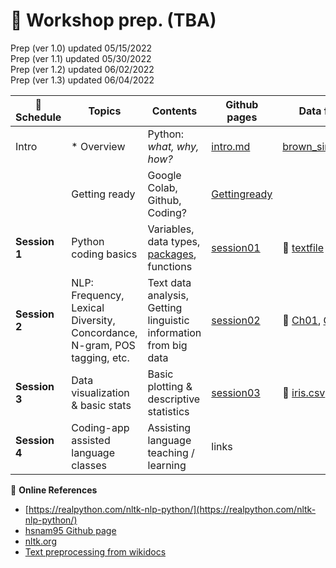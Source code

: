 # 🦖 Workshop prep. (TBA)

Prep (ver 1.0) updated 05/15/2022  
Prep (ver 1.1) updated 05/30/2022  
Prep (ver 1.2) updated 06/02/2022  
Prep (ver 1.3) updated 06/04/2022  

| :date: Schedule | Topics | Contents | Github pages| Data files | Video material |
|----------|--------|------|--------|------------|-----------|
| Intro | * Overview | Python: _what, why, how?_ | [intro.md](https://github.com/MK316/workshop22/blob/main/intro.md) | [brown_single.zip](https://github.com/MK316/workshop22/blob/main/data/brown_single.zip)    |  |
|          | Getting ready | Google Colab, Github, Coding? | [Gettingready](/Gettingready.ipynb) |     |  |
| **Session 1** | Python coding basics | Variables, data types, [packages](/python_packages.ipynb), functions  | [session01](/session01.ipynb) | 💾 [textfile](https://raw.githubusercontent.com/MK316/workshop22/main/data/fable01.txt)    |   |
| **Session 2** | NLP: Frequency, Lexical Diversity, Concordance, N-gram, POS tagging, etc. | Text data analysis, Getting linguistic information from big data |  [session02](/session02.ipynb) | 💾 [Ch01](https://raw.githubusercontent.com/MK316/workshop22/main/data/RE.Ch01.txt), [Ch02](https://raw.githubusercontent.com/MK316/workshop22/main/data/RE.Ch02.txt)  |   |
| **Session 3** | Data visualization & basic stats | Basic plotting & descriptive statistics | [session03](/session03.ipynb) |💾 [iris.csv](https://raw.githubusercontent.com/MK316/workshop22/main/data/iris.csv)  |  |
| **Session 4** | Coding-app assisted language classes | Assisting language teaching / learning | links |     |   |



📌 **Online References**

* [https://realpython.com/nltk-nlp-python/](https://realpython.com/nltk-nlp-python/)
* [hsnam95 Github page](https://github.com/hsnam95/my/blob/main/nlp.ipynb)
* [nltk.org](https://www.nltk.org/book/ch02.html)
* [Text preprocessing from wikidocs](https://wikidocs.net/21694)



